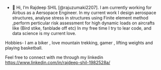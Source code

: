 - 👋 Hi, I’m Rajdeep SHIL [@rajuzumaki2207]. I am currently working for Airbus as a Aersopace Engineer. 
In my current work I design aerospace structures, analyse stress in structures using Finite element method ,perform perticular risk assessment for high dynamic loads on aircrafts like (Bird stike, fanblade off etc)
In my free time I try to lear code, and data science is my current love.

Hobbies- I am a biker , love mountain trekking, gamer , lifting weights and playing basketball.


Feel free to connect with me through my linkedin  https://www.linkedin.com/in/rajdeep-shil-1982528a/


